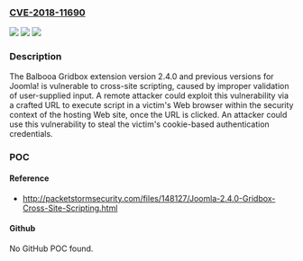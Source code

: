 ### [CVE-2018-11690](https://cve.mitre.org/cgi-bin/cvename.cgi?name=CVE-2018-11690)
![](https://img.shields.io/static/v1?label=Product&message=n%2Fa&color=blue)
![](https://img.shields.io/static/v1?label=Version&message=n%2Fa&color=blue)
![](https://img.shields.io/static/v1?label=Vulnerability&message=n%2Fa&color=brighgreen)

### Description

The Balbooa Gridbox extension version 2.4.0 and previous versions for Joomla! is vulnerable to cross-site scripting, caused by improper validation of user-supplied input. A remote attacker could exploit this vulnerability via a crafted URL to execute script in a victim's Web browser within the security context of the hosting Web site, once the URL is clicked. An attacker could use this vulnerability to steal the victim's cookie-based authentication credentials.

### POC

#### Reference
- http://packetstormsecurity.com/files/148127/Joomla-2.4.0-Gridbox-Cross-Site-Scripting.html

#### Github
No GitHub POC found.

